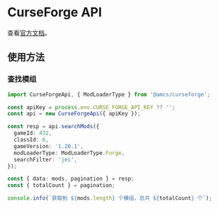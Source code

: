 # CurseForge API

查看[官方文档](https://docs.curseforge.com/)。

## 使用方法

### 查找模组

```typescript
import CurseForgeApi, { ModLoaderType } from '@amcs/curseforge';

const apiKey = process.env.CURSE_FORGE_API_KEY ?? '';
const api = new CurseForgeApi({ apiKey });

const resp = api.searchMods({
  gameId: 432,
  classId: 6,
  gameVersion: '1.20.1',
  modLoaderType: ModLoaderType.Forge,
  searchFilter: 'jei',
});

const { data: mods, pagination } = resp;
const { totalCount } = pagination;

console.info(`获取到 ${mods.length} 个模组，总共 ${totalCount} 个`);
```
